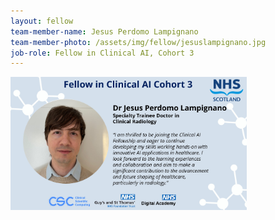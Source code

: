 ```yaml
---
layout: fellow
team-member-name: Jesus Perdomo Lampignano
team-member-photo: /assets/img/fellow/jesuslampignano.jpg
job-role: Fellow in Clinical AI, Cohort 3
---
```

<img src="/assets/img/fellow/card/JPLquote.jpg" alt="Alt text" style="width:75%;">
